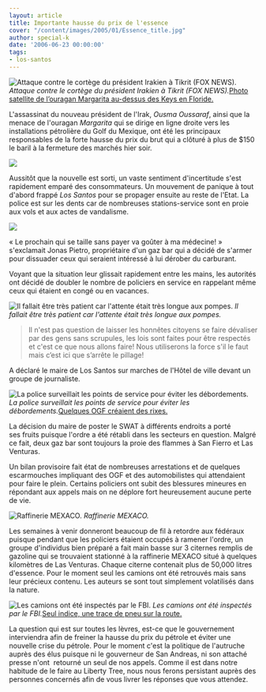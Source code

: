 ```yaml
---
layout: article
title: Importante hausse du prix de l'essence
cover: "/content/images/2005/01/Essence_title.jpg"
author: special-k
date: '2006-06-23 00:00:00'
tags:
- los-santos
---
```


![Attaque contre le cortège du président Irakien à Tikrit (FOX NEWS).](/content/images/2005/01/Essence_mort_president_Irak.jpg)
_Attaque contre le cortège du président Irakien à Tikrit (FOX NEWS)._[Photo satellite de l’ouragan Margarita au-dessus des Keys en Floride.](/content/images/2005/01/Essence_ouragan_Margarita.jpg)

L'assassinat du nouveau président de l'Irak, _Ousma Oussaraf_, ainsi que la menace de l'ouragan _Margarita_ qui se dirige en ligne droite vers les installations pétrolière du Golf du Mexique, ont été les principaux responsables de la forte hausse du prix du brut qui a clôturé à plus de $150 le baril à la fermeture des marchés hier soir.

![](/content/images/2005/01/Essence_title.jpg)

Aussitôt que la nouvelle est sorti, un vaste sentiment d'incertitude s'est rapidement emparé des consommateurs. Un mouvement de panique à tout d'abord frappé _Los Santos_ pour se propager ensuite au reste de l'Etat. La police est sur les dents car de nombreuses stations-service sont en proie aux vols et aux actes de vandalisme.

![](/content/images/2005/01/Essence_proprietaire.jpg)

« Le prochain qui se taille sans payer va goûter à ma médecine! » s'exclamait Jonas Pietro, propriétaire d'un gaz bar qui a décidé de s'armer pour dissuader ceux qui seraient intéressé à lui dérober du carburant.

Voyant que la situation leur glissait rapidement entre les mains, les autorités ont décidé de doubler le nombre de policiers en service en rappelant même ceux qui étaient en congé ou en vacances.

![Il fallait être très patient car l'attente était très longue aux pompes.](/content/images/2005/01/Essence_attente_aux_pompes.jpg)
_Il fallait être très patient car l'attente était très longue aux pompes._

> Il n'est pas question de laisser les honnêtes citoyens se faire dévaliser par des gens sans scrupules, les lois sont faites pour être respectés et c'est ce que nous allons faire! Nous utiliserons la force s'il le faut mais c’est ici que s’arrête le pillage!

A déclaré le maire de Los Santos sur marches de l'Hôtel de ville devant un groupe de journaliste.

![La police surveillait les points de service pour éviter les débordements.](/content/images/2005/01/Essence_SWAT.jpg)
_La police surveillait les points de service pour éviter les débordements._[Quelques OGF créaient des rixes.](/content/images/2005/01/Essence_OGF.jpg)

La décision du maire de poster le SWAT à différents endroits&nbsp;a porté ses&nbsp;fruits puisque l'ordre a été rétabli dans les secteurs en question. Malgré ce fait,&nbsp;deux gaz bar sont toujours la proie des flammes à San Fierro et Las Venturas.

Un bilan provisoire fait état de nombreuses arrestations et de quelques escarmouches impliquant des OGF et des automobilistes qui attendaient pour faire le plein. Certains policiers ont subit des blessures mineures en répondant aux appels mais on ne déplore fort heureusement aucune perte de vie.

![Raffinerie MEXACO.](/content/images/2005/01/Essence_rafinerie_vol_citernes.jpg)
_Raffinerie MEXACO._

Les semaines à venir donneront beaucoup de fil à retordre aux fédéraux puisque pendant que les policiers étaient occupés à ramener l'ordre, un groupe d'individus bien préparé&nbsp;a fait main basse sur 3 citernes remplis de gazoline qui se trouvaient stationné à la raffinerie MEXACO situé à quelques kilomètres de Las Venturas. Chaque citerne contenait plus de 50,000 litres d'essence. Pour le moment seul les camions ont été retrouvés mais sans leur précieux contenu. Les auteurs se sont tout simplement volatilisés dans la nature.

![Les camions ont été inspectés par le FBI.](/content/images/2005/01/Essence_citernes_retrouvees.jpg)
_Les camions ont été inspectés par le FBI._[Seul indice, une trace de pneu sur la route.](/content/images/2005/01/Essence_trace_pneus.jpg)

La question qui est sur toutes les lèvres, est-ce que le gouvernement interviendra afin de freiner la hausse du prix du pétrole et éviter une nouvelle crise du pétrole. Pour le moment c'est la politique de l'autruche auprès des élus puisque ni le gouverneur de San Andreas, ni son attaché presse n'ont&nbsp; retourné un seul de nos appels. Comme il est dans notre habitude de le faire au Liberty Tree, nous nous ferons persistant auprès des personnes concernés afin de vous livrer les réponses que vous attendez.

<!--kg-card-end: markdown-->
